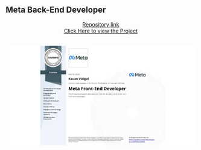 ## Meta Back-End Developer
<p align="center">
<a href="https://github.com/Vidigal-code/Bootcamp-Orange-Tech/tree/master/Pokedex-OrangeTech" target="_blank">Repository link</a>
<br/>
<a href="https://www.coursera.org/account/accomplishments/specialization/certificate/BKVQGU2TQFC5" target="_blank">Click Here to view the Project</a>
</p>
<br/>
<img align="center" src="./Certificate.jpg" alt="Meta Back-End Developer"/>